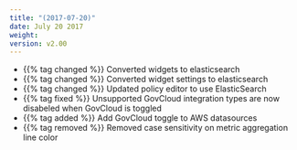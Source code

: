 ```yaml
---
title: "(2017-07-20)"
date: July 20 2017
weight:
version: v2.00
---
```

- {{% tag changed %}} Converted widgets to elasticsearch
- {{% tag changed %}} Converted widget settings to elasticsearch
- {{% tag changed %}} Updated policy editor to use ElasticSearch
- {{% tag fixed %}} Unsupported GovCloud integration types are now disabeled when GovCloud is toggled
- {{% tag added %}} Add GovCloud toggle to AWS datasources
- {{% tag removed %}} Removed case sensitivity on metric aggregation line color
